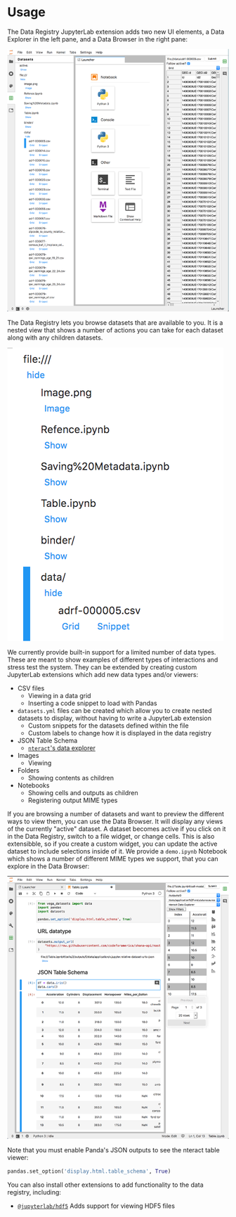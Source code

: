 # Usage

The Data Registry JupyterLab extension adds two new UI elements, a Data Explorer in the left pane, and a Data Browser in the right pane:

![Data registry and data browser panes](./img/both.png)

The Data Registry lets you browse datasets that are available to you. It is a nested view that shows a number of actions you can take for each dataset along with any children datasets.

![Show children datasets of a folder and actions](./img/registry.png)

We currently provide built-in support for a limited number of data types. These are meant to show examples of different types of interactions and stress test the system. They can be extended by creating custom JupyterLab extensions which add new data types and/or viewers:

-   CSV files
    -   Viewing in a data grid
    -   Inserting a code snippet to load with Pandas
-   `datasets.yml` files can be created which allow you to create nested datasets to display, without having to write a JupyterLab extension
    -   Custom snippets for the datasets defined within the file
    -   Custom labels to change how it is displayed in the data registry
-   JSON Table Schema
    -   [`nteract`'s data explorer][nteract-data-explorer]
-   Images
    -   Viewing
-   Folders
    -   Showing contents as children
-   Notebooks
    -   Showing cells and outputs as children
    -   Registering output MIME types

If you are browsing a number of datasets and want to preview the different ways to view them, you can use the Data Browser. It will display any views of the currently "active" dataset. A dataset becomes active if you click on it in the Data Registry, switch to a file widget, or change cells. This is also extensibble, so if you create a custom widget, you can update the active dataset to include selections inside of it. We provide a `demo.ipynb` Notebook which shows a number of different MIME types we support, that you can explore in the Data Browser:

![Gif data browser showing output from notebook cell](./img/notebook.png)

Note that you must enable Panda's JSON outputs to see the nteract table viewer:

```python
pandas.set_option('display.html.table_schema', True)
```

You can also install other extensions to add functionality to the data registry, including:

-   [`@jupyterlab/hdf5`][hdf5] Adds support for viewing HDF5 files

<!-- links -->

[nteract-data-explorer]: https://github.com/nteract/nteract/tree/master/packages/data-explorer
[hdf5]: https://github.com/jupyterlab/jupyterlab-hdf5

<!-- /.links -->
